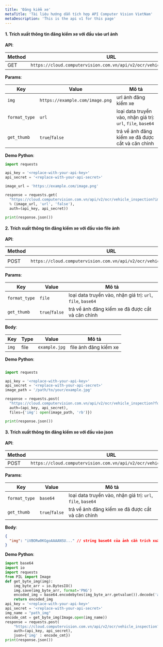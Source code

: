 ```yaml
---
title: 'Đăng kiểm xe'
metaTitle: 'Tài liệu hướng dẫn tích hợp API Computer Vision VietNam'
metaDescription: 'This is the api v1 for this page'
---
```


#### 1. Trích xuất thông tin đăng kiểm xe với đầu vào url ảnh

**API**:

| Method | URL                                                                 |
| ------ | ------------------------------------------------------------------- |
| GET    | `https://cloud.computervision.com.vn/api/v2/ocr/vehicle_inspection` |

**Params**:

| Key           | Value                           | Mô tả                                                       |
| ------------- | ------------------------------- | ----------------------------------------------------------- |
| `img`         | `https://example.com/image.png` | url ảnh đăng kiểm xe                                        |
| `format_type` | `url`                           | loại data truyền vào, nhận giá trị: `url`, `file`, `base64` |
| `get_thumb`   | `true`/`false`                  | trả về ảnh đăng kiểm xe đã được cắt và căn chỉnh            |

**Demo Python**:

```python
import requests

api_key = '<replace-with-your-api-key>'
api_secret = '<replace-with-your-api-secret>'

image_url = 'https://example.com/image.png'

response = requests.get(
  "https://cloud.computervision.com.vn/api/v2/ocr/vehicle_inspection?img=%s&format_type=%s&get_thumb=%s"
  % (image_url, 'url', 'false'),
  auth=(api_key, api_secret))

print(response.json())

```

#### 2. Trích xuất thông tin đăng kiểm xe với đầu vào file ảnh

**API**:

| Method | URL                                                                 | content-type          |
| ------ | ------------------------------------------------------------------- | --------------------- |
| POST   | `https://cloud.computervision.com.vn/api/v2/ocr/vehicle_inspection` | `multipart/form-data` |

**Params**:

| Key           | Value          | Mô tả                                                       |
| ------------- | -------------- | ----------------------------------------------------------- |
| `format_type` | `file`         | loại data truyền vào, nhận giá trị: `url`, `file`, `base64` |
| `get_thumb`   | `true`/`false` | trả về ảnh đăng kiểm xe đã được cắt và căn chỉnh            |

**Body**:

| Key   | Type | Value         | Mô tả                 |
| ----- | ---- | ------------- | --------------------- |
| `img` | file | `example.jpg` | file ảnh đăng kiểm xe |

**Demo Python**:

```python

import requests

api_key = '<replace-with-your-api-key>'
api_secret = '<replace-with-your-api-secret>'
image_path = '/path/to/your/example.jpg'

response = requests.post(
  "https://cloud.computervision.com.vn/api/v2/ocr/vehicle_inspection?format_type=file&get_thumb=false",
  auth=(api_key, api_secret),
  files={'img': open(image_path, 'rb')})

print(response.json())

```

#### 3. Trích xuất thông tin đăng kiểm xe với đầu vào json

**API**:

| Method | URL                                                                 | content-type       |
| ------ | ------------------------------------------------------------------- | ------------------ |
| POST   | `https://cloud.computervision.com.vn/api/v2/ocr/vehicle_inspection` | `application/json` |

**Params**:

| Key           | Value          | Mô tả                                                       |
| ------------- | -------------- | ----------------------------------------------------------- |
| `format_type` | `base64`       | loại data truyền vào, nhận giá trị: `url`, `file`, `base64` |
| `get_thumb`   | `true`/`false` | trả về ảnh đăng kiểm xe đã được cắt và căn chỉnh            |

**Body**:

```json
{
  "img": "iVBORw0KGgoAAAANSU..." // string base64 của ảnh cần trích xuất
}
```

**Demo Python**:

```python
import base64
import io
import requests
from PIL import Image
def get_byte_img(img):
    img_byte_arr = io.BytesIO()
    img.save(img_byte_arr, format='PNG')
    encoded_img = base64.encodebytes(img_byte_arr.getvalue()).decode('ascii')
    return encoded_img
api_key = '<replace-with-your-api-key>'
api_secret = '<replace-with-your-api-secret>'
img_name = "path_img"
encode_cmt = get_byte_img(Image.open(img_name))
response = requests.post(
    "https://cloud.computervision.com.vn/api/v2/ocr/vehicle_inspection?format_type=base64&get_thumb=false",
    auth=(api_key, api_secret),
    json={'img' : encode_cmt})
print(response.json())
```
